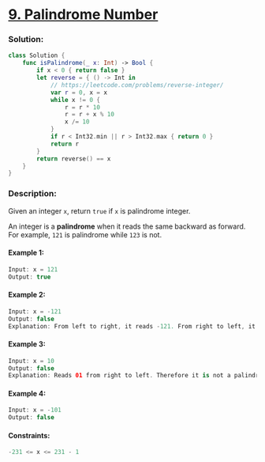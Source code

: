 # [9. Palindrome Number](https://leetcode.com/problems/palindrome-number/)

### Solution:
```swift
class Solution {
    func isPalindrome(_ x: Int) -> Bool {
        if x < 0 { return false }
        let reverse = { () -> Int in
            // https://leetcode.com/problems/reverse-integer/
            var r = 0, x = x
            while x != 0 {
                r = r * 10
                r = r + x % 10
                x /= 10
            }
            if r < Int32.min || r > Int32.max { return 0 }
            return r
        }
        return reverse() == x
    }
}
```

### Description:

Given an integer ```x```, return ```true``` if ```x``` is palindrome integer.

An integer is a **palindrome** when it reads the same backward as forward. For example, ```121``` is palindrome while ```123``` is not.

#### Example 1:
```swift
Input: x = 121
Output: true
```

#### Example 2:
```swift
Input: x = -121
Output: false
Explanation: From left to right, it reads -121. From right to left, it becomes 121-. Therefore it is not a palindrome.
```

#### Example 3:
```swift
Input: x = 10
Output: false
Explanation: Reads 01 from right to left. Therefore it is not a palindrome.
```

#### Example 4:
```swift
Input: x = -101
Output: false
``` 

#### Constraints:
```swift
-231 <= x <= 231 - 1
```
